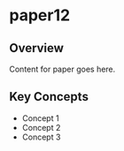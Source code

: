 # paper12

## Overview

Content for paper goes here.

## Key Concepts

- Concept 1
- Concept 2
- Concept 3
